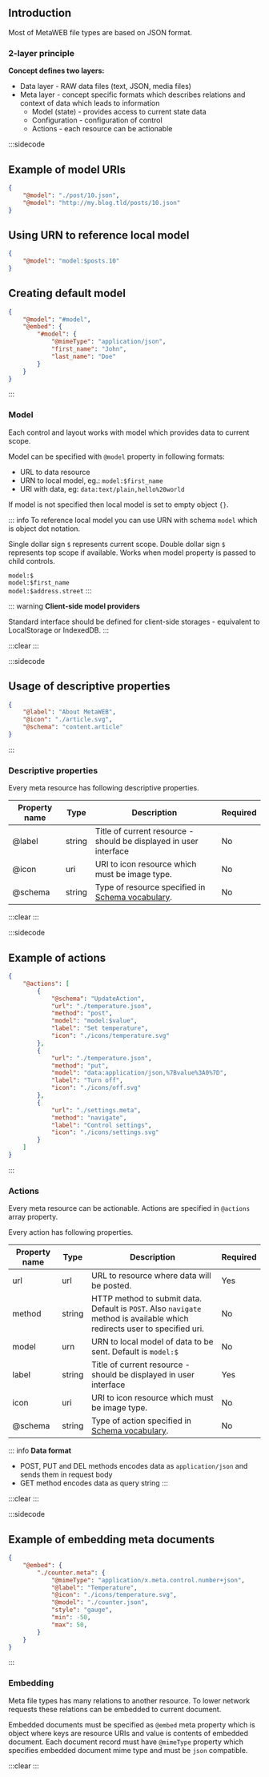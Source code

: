 ## Introduction

Most of MetaWEB file types are based on JSON format.

### 2-layer principle

**Concept defines two layers:**
 - Data layer - RAW data files (text, JSON, media files)
 - Meta layer - concept specific formats which describes relations and context of data which leads to information
   - Model (state) - provides access to current state data
   - Configuration - configuration of control
   - Actions - each resource can be actionable

:::sidecode
## Example of model URIs

```json
{
	"@model": "./post/10.json",
	"@model": "http://my.blog.tld/posts/10.json"
}
```

## Using URN to reference local model
```json
{
	"@model": "model:$posts.10"
}
```

## Creating default model

```json
{
	"@model": "#model",
	"@embed": {
		"#model": {
			"@mimeType": "application/json",
			"first_name": "John",
			"last_name": "Doe"
		}
	}
}
```
:::

### Model

Each control and layout works with model which provides data to current scope.

Model can be specified with `@model` property in following formats:

 - URL to data resource
 - URN to local model, eg.: `model:$first_name`
 - URI with data, eg: `data:text/plain,hello%20world`

If model is not specified then local model is set to empty object `{}`.

::: info
To reference local model you can use URN with schema `model` which is object dot notation.

Single dollar sign `$` represents current scope.
Double dollar sign `$` represents top scope if available. Works when model property is passed to child controls.

`model:$`  
`model:$first_name`  
`model:$address.street`
:::

::: warning
**Client-side model providers**

Standard interface should be defined for client-side storages - equivalent to LocalStorage or IndexedDB.
:::

:::clear :::

:::sidecode
## Usage of descriptive properties

```json
{
	"@label": "About MetaWEB",
	"@icon": "./article.svg",
	"@schema": "content.article"
}
```
:::

### Descriptive properties

Every meta resource has following descriptive properties.

| Property name | Type   | Description                                      | Required |
| ------------- | ------ | ------------------------------------------------ | -------- |
| @label        | string | Title of current resource - should be displayed in user interface | No |
| @icon         | uri    | URI to icon resource which must be image type. | No |
| @schema       | string | Type of resource specified in [Schema vocabulary](../schema-vocabulary/). | No |

:::clear :::

:::sidecode
## Example of actions

```json
{
	"@actions": [
	 	{
	 		"@schema": "UpdateAction",
			"url": "./temperature.json",
			"method": "post",
			"model": "model:$value",
			"label": "Set temperature",
			"icon": "./icons/temperature.svg"
		},
	 	{
			"url": "./temperature.json",
			"method": "put",
			"model": "data:application/json,%7Bvalue%3A0%7D",
			"label": "Turn off",
			"icon": "./icons/off.svg"
		},
	 	{
			"url": "./settings.meta",
			"method": "navigate",
			"label": "Control settings",
			"icon": "./icons/settings.svg"
		}
	]
}
```
:::

### Actions

Every meta resource can be actionable. Actions are specified in `@actions` array property.

Every action has following properties.

| Property name | Type   | Description                                      | Required |
| ------------- | ------ | ------------------------------------------------ | -------- |
| url           | url    | URL to resource where data will be posted. | Yes |
| method        | string | HTTP method to submit data. Default is `POST`. Also `navigate` method is available which redirects user to specified uri. | No |
| model         | urn    | URN to local model of data to be sent. Default is `model:$` | No |
| label         | string | Title of current resource - should be displayed in user interface | Yes |
| icon          | uri    | URI to icon resource which must be image type. | No |
| @schema       | string | Type of action specified in [Schema vocabulary](../schema-vocabulary/). | No |

::: info
**Data format**

 - POST, PUT and DEL methods encodes data as `application/json` and sends them in request body
 - GET method encodes data as query string
:::

:::clear :::

:::sidecode
## Example of embedding meta documents

```json
{
	"@embed": {
		"./counter.meta": {
			"@mimeType": "application/x.meta.control.number+json",
			"@label": "Temperature",
			"@icon": "./icons/temperature.svg",
			"@model": "./counter.json",
			"style": "gauge",
			"min": -50,
			"max": 50,
		}
	}
}
```
:::

### Embedding

Meta file types has many relations to another resource. To lower network requests these relations can be embedded to current document.

Embedded documents must be specified as `@embed` meta property which is object where keys are resource URIs and value is contents of embedded document. Each document record must have `@mimeType` property which specifies embedded document mime type and must be `json` compatible.

:::clear :::